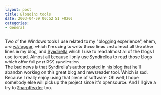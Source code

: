 ```yaml
---
layout: post
title: Blogging tools
date: 2003-04-09 00:52:51 +0200
categories:
- General
---
```

<p>Two of the Windows tools I use related to my "blogging experience", ehem, are <a href="http://www.wbloggar.com">w.bloggar</a>, which I'm using to write these lines and almost all the other lines in my blog, and <a href="http://yole.ru/projects/syndirella/">Syndirella</a> which I use to read almost all of the blogs I use to read. Almost all because I only use Syndirellea to read those blogs which offer full post RSS syndication.<br />
The bad news is that Syndirella's author <a href="http://home.yole.ru/weblog/archives/000091.html"> posted in his blog</a> that he'll abandon working on this great blog and newsreader tool. Which is sad. Because I really enjoy using that piece of software. Oh well, I hope somebody else will pick up the project since it's opensource. And I'll give a try to <a href="http://www.hutteman.com/weblog/2003/04/06.html#000056">SharpReader</a> too.</p>
